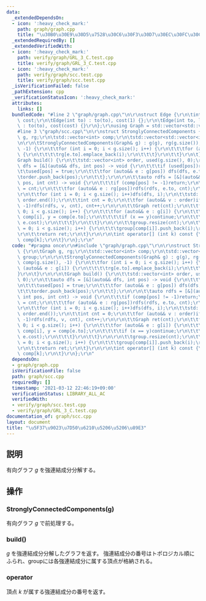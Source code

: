 ```yaml
---
data:
  _extendedDependsOn:
  - icon: ':heavy_check_mark:'
    path: graph/graph.cpp
    title: "\u30B0\u30E9\u30D5\u7528\u30C6\u30F3\u30D7\u30EC\u30FC\u30C8"
  _extendedRequiredBy: []
  _extendedVerifiedWith:
  - icon: ':heavy_check_mark:'
    path: verify/graph/GRL_3_C.test.cpp
    title: verify/graph/GRL_3_C.test.cpp
  - icon: ':heavy_check_mark:'
    path: verify/graph/scc.test.cpp
    title: verify/graph/scc.test.cpp
  _isVerificationFailed: false
  _pathExtension: cpp
  _verificationStatusIcon: ':heavy_check_mark:'
  attributes:
    links: []
  bundledCode: "#line 2 \"graph/graph.cpp\"\n\r\nstruct Edge {\r\n\tint to; long long\
    \ cost;\r\n\tEdge(int to) : to(to), cost(1) {};\r\n\tEdge(int to, long long cost)\
    \ : to(to), cost(cost) {}\r\n};\r\nusing Graph = std::vector<std::vector<Edge>>;\n\
    #line 3 \"graph/scc.cpp\"\n\r\nstruct StronglyConnectedComponents {\r\n\tGraph\
    \ g, rg;\r\n\tstd::vector<int> comp;\r\n\tstd::vector<std::vector<int>> group;\r\
    \n\r\n\tStronglyConnectedComponents(Graph& g) : g(g), rg(g.size()), comp(g.size(),\
    \ -1) {\r\n\t\tfor (int i = 0; i < g.size(); i++) {\r\n\t\t\tfor (auto&& e : g[i])\
    \ {\r\n\t\t\t\trg[e.to].emplace_back(i);\r\n\t\t\t}\r\n\t\t}\r\n\t}\r\n\r\n\t\
    Graph build() {\r\n\t\tstd::vector<int> order, used(g.size(), 0);\r\n\t\tauto\
    \ dfs = [&](auto&& dfs, int pos) -> void {\r\n\t\t\tif (used[pos])return;\r\n\t\
    \t\tused[pos] = true;\r\n\t\t\tfor (auto&& e : g[pos]) dfs(dfs, e.to);\r\n\t\t\
    \torder.push_back(pos);\r\n\t\t};\r\n\r\n\t\tauto rdfs = [&](auto&& rdfs, int\
    \ pos, int cnt) -> void {\r\n\t\t\tif (comp[pos] != -1)return;\r\n\t\t\tcomp[pos]\
    \ = cnt;\r\n\t\t\tfor (auto&& e : rg[pos])rdfs(rdfs, e.to, cnt);\r\n\t\t};\r\n\
    \r\n\t\tfor (int i = 0; i < g.size(); i++)dfs(dfs, i);\r\n\t\tstd::reverse(order.begin(),\
    \ order.end());\r\n\t\tint cnt = 0;\r\n\t\tfor (auto&& v : order)if (comp[v] ==\
    \ -1)rdfs(rdfs, v, cnt), cnt++;\r\n\r\n\t\tGraph ret(cnt);\r\n\t\tfor (int i =\
    \ 0; i < g.size(); i++) {\r\n\t\t\tfor (auto&& e : g[i]) {\r\n\t\t\t\tint x =\
    \ comp[i], y = comp[e.to];\r\n\t\t\t\tif (x == y)continue;\r\n\t\t\t\tret[x].emplace_back(y,\
    \ e.cost);\r\n\t\t\t}\r\n\t\t}\r\n\r\n\t\tgroup.resize(cnt);\r\n\t\tfor (int i\
    \ = 0; i < g.size(); i++) {\r\n\t\t\tgroup[comp[i]].push_back(i);\r\n\t\t}\r\n\
    \r\n\t\treturn ret;\r\n\t}\r\n\r\n\tint operator[] (int k) const {\r\n\t\treturn\
    \ comp[k];\r\n\t}\r\n};\r\n"
  code: "#pragma once\r\n#include \"graph/graph.cpp\"\r\n\r\nstruct StronglyConnectedComponents\
    \ {\r\n\tGraph g, rg;\r\n\tstd::vector<int> comp;\r\n\tstd::vector<std::vector<int>>\
    \ group;\r\n\r\n\tStronglyConnectedComponents(Graph& g) : g(g), rg(g.size()),\
    \ comp(g.size(), -1) {\r\n\t\tfor (int i = 0; i < g.size(); i++) {\r\n\t\t\tfor\
    \ (auto&& e : g[i]) {\r\n\t\t\t\trg[e.to].emplace_back(i);\r\n\t\t\t}\r\n\t\t\
    }\r\n\t}\r\n\r\n\tGraph build() {\r\n\t\tstd::vector<int> order, used(g.size(),\
    \ 0);\r\n\t\tauto dfs = [&](auto&& dfs, int pos) -> void {\r\n\t\t\tif (used[pos])return;\r\
    \n\t\t\tused[pos] = true;\r\n\t\t\tfor (auto&& e : g[pos]) dfs(dfs, e.to);\r\n\
    \t\t\torder.push_back(pos);\r\n\t\t};\r\n\r\n\t\tauto rdfs = [&](auto&& rdfs,\
    \ int pos, int cnt) -> void {\r\n\t\t\tif (comp[pos] != -1)return;\r\n\t\t\tcomp[pos]\
    \ = cnt;\r\n\t\t\tfor (auto&& e : rg[pos])rdfs(rdfs, e.to, cnt);\r\n\t\t};\r\n\
    \r\n\t\tfor (int i = 0; i < g.size(); i++)dfs(dfs, i);\r\n\t\tstd::reverse(order.begin(),\
    \ order.end());\r\n\t\tint cnt = 0;\r\n\t\tfor (auto&& v : order)if (comp[v] ==\
    \ -1)rdfs(rdfs, v, cnt), cnt++;\r\n\r\n\t\tGraph ret(cnt);\r\n\t\tfor (int i =\
    \ 0; i < g.size(); i++) {\r\n\t\t\tfor (auto&& e : g[i]) {\r\n\t\t\t\tint x =\
    \ comp[i], y = comp[e.to];\r\n\t\t\t\tif (x == y)continue;\r\n\t\t\t\tret[x].emplace_back(y,\
    \ e.cost);\r\n\t\t\t}\r\n\t\t}\r\n\r\n\t\tgroup.resize(cnt);\r\n\t\tfor (int i\
    \ = 0; i < g.size(); i++) {\r\n\t\t\tgroup[comp[i]].push_back(i);\r\n\t\t}\r\n\
    \r\n\t\treturn ret;\r\n\t}\r\n\r\n\tint operator[] (int k) const {\r\n\t\treturn\
    \ comp[k];\r\n\t}\r\n};\r\n"
  dependsOn:
  - graph/graph.cpp
  isVerificationFile: false
  path: graph/scc.cpp
  requiredBy: []
  timestamp: '2021-03-12 22:46:19+09:00'
  verificationStatus: LIBRARY_ALL_AC
  verifiedWith:
  - verify/graph/scc.test.cpp
  - verify/graph/GRL_3_C.test.cpp
documentation_of: graph/scc.cpp
layout: document
title: "\u5F37\u9023\u7D50\u6210\u5206\u5206\u89E3"
---
```


## 説明
有向グラフ $g$ を強連結成分分解する。

## 操作
### StronglyConnectedComponents(g)
有向グラフ $g$ で前処理する。

### build()
$g$ を強連結成分分解したグラフを返す。
強連結成分の番号はトポロジカル順にふられ、groupには各強連結成分に属する頂点が格納される。

### operator[](k)
頂点 $k$ が属する強連結成分の番号を返す。